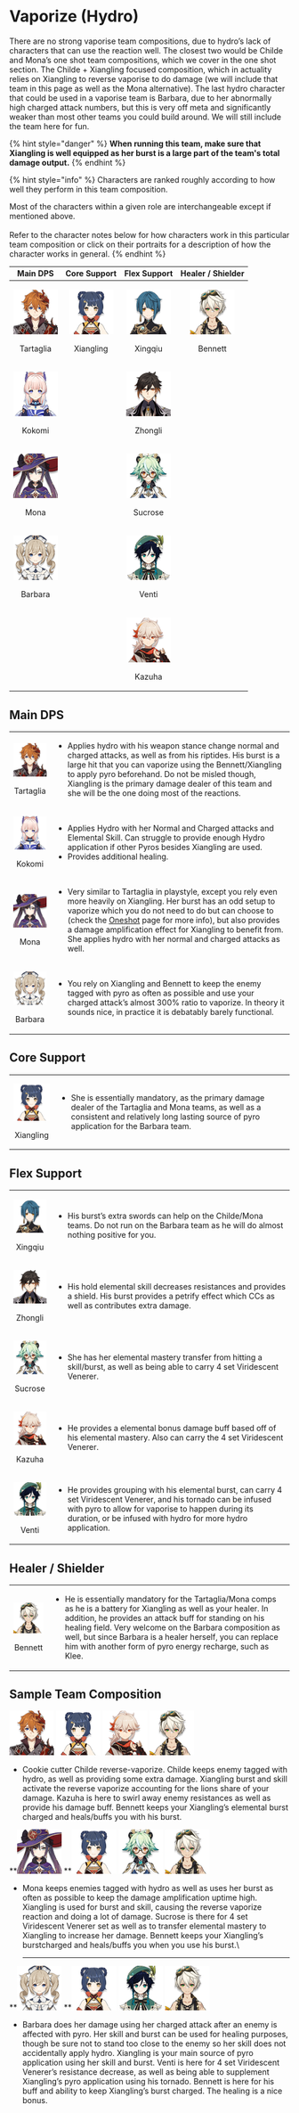 # Vaporize (Hydro)

There are no strong vaporise team compositions, due to hydro’s lack of characters that can use the reaction well. The closest two would be Childe and Mona’s one shot team compositions, which we cover in the one shot section. The Childe + Xiangling focused composition, which in actuality relies on Xiangling to reverse vaporise to do damage (we will include that team in this page as well as the Mona alternative). The last hydro character that could be used in a vaporise team is Barbara, due to her abnormally high charged attack numbers, but this is very off meta and significantly weaker than most other teams you could build around. We will still include the team here for fun.

{% hint style="danger" %}
**When running this team, make sure that Xiangling is well equipped as her burst is a large part of the team's total damage output.**
{% endhint %}

{% hint style="info" %}
Characters are ranked roughly according to how well they perform in this team composition.

Most of the characters within a given role are interchangeable except if mentioned above.\
\
Refer to the character notes below for how characters work in this particular team composition or click on their portraits for a description of how the character works in general.
{% endhint %}

|                                         Main DPS                                         |                                       Core Support                                       |                                     Flex Support                                     |                                   Healer / Shielder                                  |
| :--------------------------------------------------------------------------------------: | :--------------------------------------------------------------------------------------: | :----------------------------------------------------------------------------------: | :----------------------------------------------------------------------------------: |
| <p><img src="../.gitbook/assets/ui_avataricon_tartaglia.png" alt=""></p><p>Tartaglia</p> | <p><img src="../.gitbook/assets/UI_AvatarIcon_Xiangling.png" alt=""></p><p>Xiangling</p> | <p><img src="../.gitbook/assets/UI_AvatarIcon_Xingqiu.png" alt=""></p><p>Xingqiu</p> | <p><img src="../.gitbook/assets/UI_AvatarIcon_Bennett.png" alt=""></p><p>Bennett</p> |
|    <p><img src="../.gitbook/assets/UI_AvatarIcon_Kokomi.png" alt=""></p><p>Kokomi</p>    |                                                                                          | <p><img src="../.gitbook/assets/UI_AvatarIcon_Zhongli.png" alt=""></p><p>Zhongli</p> |                                                                                      |
|      <p><img src="../.gitbook/assets/UI_AvatarIcon_Mona.png" alt=""></p><p>Mona</p>      |                                                                                          | <p><img src="../.gitbook/assets/UI_AvatarIcon_Sucrose.png" alt=""></p><p>Sucrose</p> |                                                                                      |
|   <p><img src="../.gitbook/assets/UI_AvatarIcon_Barbara.png" alt=""></p><p>Barbara</p>   |                                                                                          |   <p><img src="../.gitbook/assets/UI_AvatarIcon_Venti.png" alt=""></p><p>Venti</p>   |                                                                                      |
|                                                                                          |                                                                                          |  <p><img src="../.gitbook/assets/UI_AvatarIcon_Kazuha.png" alt=""></p><p>Kazuha</p>  |                                                                                      |

## Main DPS

|                                                                                          |                                                                                                                                                                                                                                                                                                                                                                                                               |
| :--------------------------------------------------------------------------------------: | ------------------------------------------------------------------------------------------------------------------------------------------------------------------------------------------------------------------------------------------------------------------------------------------------------------------------------------------------------------------------------------------------------------- |
| <p><img src="../.gitbook/assets/ui_avataricon_tartaglia.png" alt=""></p><p>Tartaglia</p> | <ul><li>Applies hydro with his weapon stance change normal and charged attacks, as well as from his riptides. His burst is a large hit that you can vaporize using the Bennett/Xiangling to apply pyro beforehand. Do not be misled though, Xiangling is the primary damage dealer of this team and she will be the one doing most of the reactions.</li></ul>                                                |
|    <p><img src="../.gitbook/assets/UI_AvatarIcon_Kokomi.png" alt=""></p><p>Kokomi</p>    | <ul><li>Applies Hydro with her Normal and Charged attacks and Elemental Skill. Can struggle to provide enough Hydro application if other Pyros besides Xiangling are used.</li><li>Provides additional healing.</li></ul>                                                                                                                                                                                     |
|      <p><img src="../.gitbook/assets/UI_AvatarIcon_Mona.png" alt=""></p><p>Mona</p>      | <ul><li>Very similar to Tartaglia in playstyle, except you rely even more heavily on Xiangling. Her burst has an odd setup to vaporize which you do not need to do but can choose to (check the <a href="oneshot.md">Oneshot</a> page for more info), but also provides a damage amplification effect for Xiangling to benefit from. She applies hydro with her normal and charged attacks as well.</li></ul> |
|   <p><img src="../.gitbook/assets/UI_AvatarIcon_Barbara.png" alt=""></p><p>Barbara</p>   | <ul><li>You rely on Xiangling and Bennett to keep the enemy tagged with pyro as often as possible and use your charged attack’s almost 300% ratio to vaporize. In theory it sounds nice, in practice it is debatably barely functional.</li></ul>                                                                                                                                                             |

## Core Support

|                                                                                          |                                                                                                                                                                                                                    |
| :--------------------------------------------------------------------------------------: | ------------------------------------------------------------------------------------------------------------------------------------------------------------------------------------------------------------------ |
| <p><img src="../.gitbook/assets/UI_AvatarIcon_Xiangling.png" alt=""></p><p>Xiangling</p> | <ul><li>She is essentially mandatory, as the primary damage dealer of the Tartaglia and Mona teams, as well as a consistent and relatively long lasting source of pyro application for the Barbara team.</li></ul> |

## Flex Support

|                                                                                      |                                                                                                                                                                                                                                                          |
| :----------------------------------------------------------------------------------: | -------------------------------------------------------------------------------------------------------------------------------------------------------------------------------------------------------------------------------------------------------- |
| <p><img src="../.gitbook/assets/UI_AvatarIcon_Xingqiu.png" alt=""></p><p>Xingqiu</p> | <ul><li>His burst’s extra swords can help on the Childe/Mona teams. Do not run on the Barbara team as he will do almost nothing positive for you.</li></ul>                                                                                              |
| <p><img src="../.gitbook/assets/UI_AvatarIcon_Zhongli.png" alt=""></p><p>Zhongli</p> | <ul><li>His hold elemental skill decreases resistances and provides a shield. His burst provides a petrify effect which CCs as well as contributes extra damage.</li></ul>                                                                               |
| <p><img src="../.gitbook/assets/UI_AvatarIcon_Sucrose.png" alt=""></p><p>Sucrose</p> | <ul><li>She has her elemental mastery transfer from hitting a skill/burst, as well as being able to carry 4 set Viridescent Venerer.</li></ul>                                                                                                           |
|  <p><img src="../.gitbook/assets/UI_AvatarIcon_Kazuha.png" alt=""></p><p>Kazuha</p>  | <ul><li>He provides a elemental bonus damage buff based off of his elemental mastery. Also can carry the 4 set Viridescent Venerer.<br></li></ul>                                                                                                        |
|   <p><img src="../.gitbook/assets/UI_AvatarIcon_Venti.png" alt=""></p><p>Venti</p>   | <ul><li>He provides grouping with his elemental burst, can carry 4 set Viridescent Venerer, and his tornado can be infused with pyro to allow for vaporise to happen during its duration, or be infused with hydro for more hydro application.</li></ul> |

## Healer / Shielder

|                                                                                      |                                                                                                                                                                                                                                                                                                                                                                                     |
| :----------------------------------------------------------------------------------: | ----------------------------------------------------------------------------------------------------------------------------------------------------------------------------------------------------------------------------------------------------------------------------------------------------------------------------------------------------------------------------------- |
| <p><img src="../.gitbook/assets/UI_AvatarIcon_Bennett.png" alt=""></p><p>Bennett</p> | <ul><li>He is essentially mandatory for the Tartaglia/Mona comps as he is a battery for Xiangling as well as your healer. In addition, he provides an attack buff for standing on his healing field. Very welcome on the Barbara composition as well, but since Barbara is a healer herself, you can replace him with another form of pyro energy recharge, such as Klee.</li></ul> |

## Sample Team Composition

![](../.gitbook/assets/ui\_avataricon\_tartaglia.png) ![](../.gitbook/assets/UI\_AvatarIcon\_Xiangling.png) ![](../.gitbook/assets/UI\_AvatarIcon\_Kazuha.png) ![](../.gitbook/assets/UI\_AvatarIcon\_Bennett.png)

* Cookie cutter Childe reverse-vaporize. Childe keeps enemy tagged with hydro, as well as providing some extra damage. Xiangling burst and skill activate the reverse vaporize accounting for the lions share of your damage. Kazuha is here to swirl away enemy resistances as well as provide his damage buff. Bennett keeps your Xiangling’s elemental burst charged and heals/buffs you with his burst.

\*\*![](../.gitbook/assets/UI\_AvatarIcon\_Mona.png) \*\*![](../.gitbook/assets/UI\_AvatarIcon\_Xiangling.png) ![](../.gitbook/assets/UI\_AvatarIcon\_Sucrose.png) ![](../.gitbook/assets/UI\_AvatarIcon\_Bennett.png)

*   Mona keeps enemies tagged with hydro as well as uses her burst as often as possible to keep the damage amplification uptime high. Xiangling is used for burst and skill, causing the reverse vaporize reaction and doing a lot of damage. Sucrose is there for 4 set Viridescent Venerer set as well as to transfer elemental mastery to Xiangling to increase her damage. Bennett keeps your Xiangling’s burstcharged and heals/buffs you when you use his burst.\\

    ***

\*\*![](../.gitbook/assets/UI\_AvatarIcon\_Barbara.png) \*\*![](../.gitbook/assets/UI\_AvatarIcon\_Xiangling.png) ![](../.gitbook/assets/UI\_AvatarIcon\_Venti.png) ![](../.gitbook/assets/UI\_AvatarIcon\_Bennett.png)

* Barbara does her damage using her charged attack after an enemy is affected with pyro. Her skill and burst can be used for healing purposes, though be sure not to stand too close to the enemy so her skill does not accidentally apply hydro. Xiangling is your main source of pyro application using her skill and burst. Venti is here for 4 set Viridescent Venerer’s resistance decrease, as well as being able to supplement Xiangling’s pyro application using his tornado. Bennett is here for his buff and ability to keep Xiangling’s burst charged. The healing is a nice bonus.
